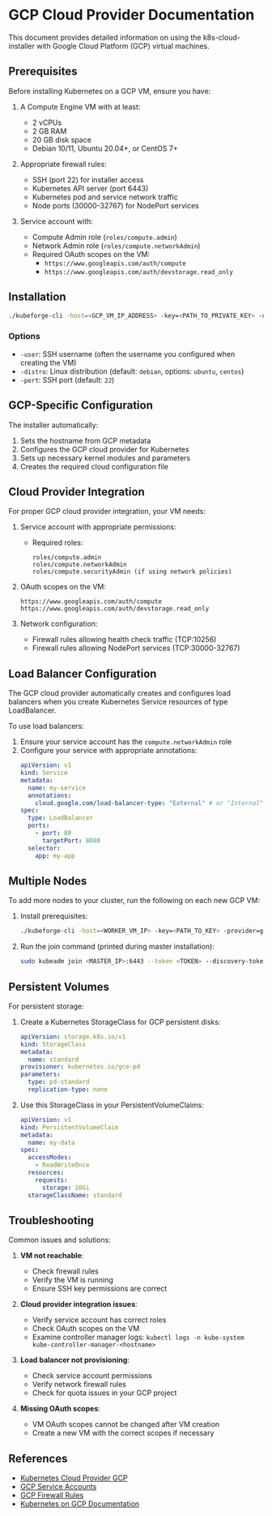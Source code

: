 # GCP Cloud Provider Documentation

This document provides detailed information on using the k8s-cloud-installer with Google Cloud Platform (GCP) virtual machines.

## Prerequisites

Before installing Kubernetes on a GCP VM, ensure you have:

1. A Compute Engine VM with at least:

   - 2 vCPUs
   - 2 GB RAM
   - 20 GB disk space
   - Debian 10/11, Ubuntu 20.04+, or CentOS 7+

2. Appropriate firewall rules:

   - SSH (port 22) for installer access
   - Kubernetes API server (port 6443)
   - Kubernetes pod and service network traffic
   - Node ports (30000-32767) for NodePort services

3. Service account with:
   - Compute Admin role (`roles/compute.admin`)
   - Network Admin role (`roles/compute.networkAdmin`)
   - Required OAuth scopes on the VM:
     - `https://www.googleapis.com/auth/compute`
     - `https://www.googleapis.com/auth/devstorage.read_only`

## Installation

```bash
./kubeforge-cli -host=<GCP_VM_IP_ADDRESS> -key=<PATH_TO_PRIVATE_KEY> -user=<USERNAME> -provider=gcp
```

### Options

- `-user`: SSH username (often the username you configured when creating the VM)
- `-distro`: Linux distribution (default: `debian`, options: `ubuntu`, `centos`)
- `-port`: SSH port (default: `22`)

## GCP-Specific Configuration

The installer automatically:

1. Sets the hostname from GCP metadata
2. Configures the GCP cloud provider for Kubernetes
3. Sets up necessary kernel modules and parameters
4. Creates the required cloud configuration file

## Cloud Provider Integration

For proper GCP cloud provider integration, your VM needs:

1. Service account with appropriate permissions:

   - Required roles:
     ```
     roles/compute.admin
     roles/compute.networkAdmin
     roles/compute.securityAdmin (if using network policies)
     ```

2. OAuth scopes on the VM:

   ```
   https://www.googleapis.com/auth/compute
   https://www.googleapis.com/auth/devstorage.read_only
   ```

3. Network configuration:
   - Firewall rules allowing health check traffic (TCP:10256)
   - Firewall rules allowing NodePort services (TCP:30000-32767)

## Load Balancer Configuration

The GCP cloud provider automatically creates and configures load balancers when you create Kubernetes Service resources of type LoadBalancer.

To use load balancers:

1. Ensure your service account has the `compute.networkAdmin` role
2. Configure your service with appropriate annotations:
   ```yaml
   apiVersion: v1
   kind: Service
   metadata:
     name: my-service
     annotations:
       cloud.google.com/load-balancer-type: "External" # or "Internal"
   spec:
     type: LoadBalancer
     ports:
       - port: 80
         targetPort: 8080
     selector:
       app: my-app
   ```

## Multiple Nodes

To add more nodes to your cluster, run the following on each new GCP VM:

1. Install prerequisites:

   ```bash
   ./kubeforge-cli -host=<WORKER_VM_IP> -key=<PATH_TO_KEY> -provider=gcp -user=<USERNAME> -no-init=true
   ```

2. Run the join command (printed during master installation):
   ```bash
   sudo kubeadm join <MASTER_IP>:6443 --token <TOKEN> --discovery-token-ca-cert-hash <HASH>
   ```

## Persistent Volumes

For persistent storage:

1. Create a Kubernetes StorageClass for GCP persistent disks:

   ```yaml
   apiVersion: storage.k8s.io/v1
   kind: StorageClass
   metadata:
     name: standard
   provisioner: kubernetes.io/gce-pd
   parameters:
     type: pd-standard
     replication-type: none
   ```

2. Use this StorageClass in your PersistentVolumeClaims:
   ```yaml
   apiVersion: v1
   kind: PersistentVolumeClaim
   metadata:
     name: my-data
   spec:
     accessModes:
       - ReadWriteOnce
     resources:
       requests:
         storage: 10Gi
     storageClassName: standard
   ```

## Troubleshooting

Common issues and solutions:

1. **VM not reachable**:

   - Check firewall rules
   - Verify the VM is running
   - Ensure SSH key permissions are correct

2. **Cloud provider integration issues**:

   - Verify service account has correct roles
   - Check OAuth scopes on the VM
   - Examine controller manager logs: `kubectl logs -n kube-system kube-controller-manager-<hostname>`

3. **Load balancer not provisioning**:

   - Check service account permissions
   - Verify network firewall rules
   - Check for quota issues in your GCP project

4. **Missing OAuth scopes**:
   - VM OAuth scopes cannot be changed after VM creation
   - Create a new VM with the correct scopes if necessary

## References

- [Kubernetes Cloud Provider GCP](https://kubernetes.io/docs/concepts/cluster-administration/cloud-providers/#gce)
- [GCP Service Accounts](https://cloud.google.com/compute/docs/access/service-accounts)
- [GCP Firewall Rules](https://cloud.google.com/vpc/docs/firewalls)
- [Kubernetes on GCP Documentation](https://cloud.google.com/kubernetes-engine/docs/concepts/kubernetes-engine-overview)
